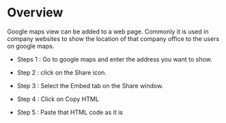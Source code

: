# Overview

Google maps view can be added to a web page. Commonly it is used in company websites to show the location of that company office to the users on google maps.

* Steps 1 : Go to google maps and enter the address you want to show.

* Step 2 : click on the Share icon.

* Step 3 : Select the Embed tab on the Share window.

* Step 4 : Click on Copy HTML

* Step 5 : Paste that HTML code as it is
